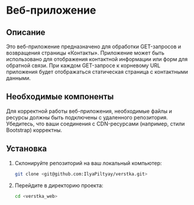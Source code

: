 # Веб-приложение

## Описание

Это веб-приложение предназначено для обработки GET-запросов и возвращения страницы «Контакты». 
Приложение может быть использовано для отображения контактной информации или форм для обратной связи. 
При каждом GET-запросе к корневому URL приложения будет отображаться статическая страница с контактными данными.

## Необходимые компоненты

Для корректной работы веб-приложения, необходимые файлы и ресурсы должны быть подключены с удаленного репозитория. 
Убедитесь, что ваши соединения с CDN-ресурсами (например, стили Bootstrap) корректны.

## Установка

1. Склонируйте репозиторий на ваш локальный компьютер:
    ```bash
    git clone <git@github.com:IlyaPiltyay/verstka.git>
    ```

2. Перейдите в директорию проекта:
    ```bash
    cd <verstka_web>
    ```
